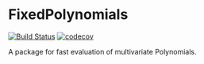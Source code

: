 # FixedPolynomials
[![Build Status](https://travis-ci.org/saschatimme/FixedPolynomials.jl.svg?branch=master)](https://travis-ci.org/saschatimme/FixedPolynomials.jl)
[![codecov](https://codecov.io/gh/saschatimme/FixedPolynomials.jl/branch/master/graph/badge.svg)](https://codecov.io/gh/saschatimme/FixedPolynomials.jl)

A package for fast evaluation of multivariate Polynomials.
